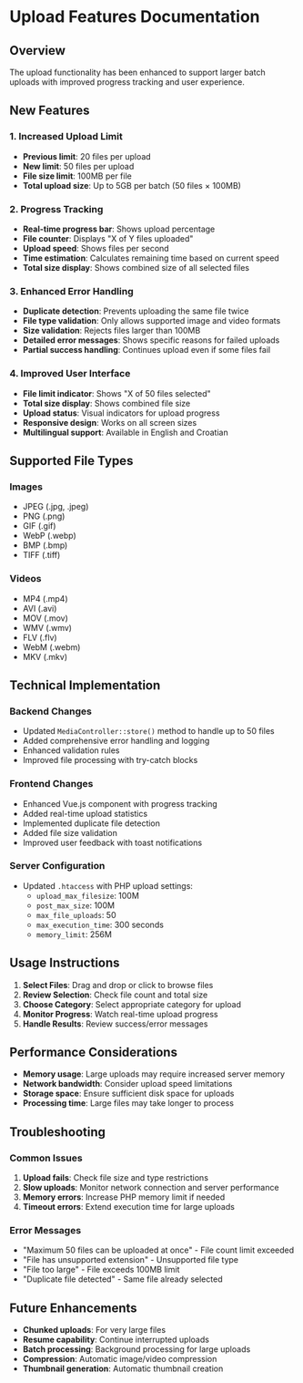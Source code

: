 # Upload Features Documentation

## Overview
The upload functionality has been enhanced to support larger batch uploads with improved progress tracking and user experience.

## New Features

### 1. Increased Upload Limit
- **Previous limit**: 20 files per upload
- **New limit**: 50 files per upload
- **File size limit**: 100MB per file
- **Total upload size**: Up to 5GB per batch (50 files × 100MB)

### 2. Progress Tracking
- **Real-time progress bar**: Shows upload percentage
- **File counter**: Displays "X of Y files uploaded"
- **Upload speed**: Shows files per second
- **Time estimation**: Calculates remaining time based on current speed
- **Total size display**: Shows combined size of all selected files

### 3. Enhanced Error Handling
- **Duplicate detection**: Prevents uploading the same file twice
- **File type validation**: Only allows supported image and video formats
- **Size validation**: Rejects files larger than 100MB
- **Detailed error messages**: Shows specific reasons for failed uploads
- **Partial success handling**: Continues upload even if some files fail

### 4. Improved User Interface
- **File limit indicator**: Shows "X of 50 files selected"
- **Total size display**: Shows combined file size
- **Upload status**: Visual indicators for upload progress
- **Responsive design**: Works on all screen sizes
- **Multilingual support**: Available in English and Croatian

## Supported File Types

### Images
- JPEG (.jpg, .jpeg)
- PNG (.png)
- GIF (.gif)
- WebP (.webp)
- BMP (.bmp)
- TIFF (.tiff)

### Videos
- MP4 (.mp4)
- AVI (.avi)
- MOV (.mov)
- WMV (.wmv)
- FLV (.flv)
- WebM (.webm)
- MKV (.mkv)

## Technical Implementation

### Backend Changes
- Updated `MediaController::store()` method to handle up to 50 files
- Added comprehensive error handling and logging
- Enhanced validation rules
- Improved file processing with try-catch blocks

### Frontend Changes
- Enhanced Vue.js component with progress tracking
- Added real-time upload statistics
- Implemented duplicate file detection
- Added file size validation
- Improved user feedback with toast notifications

### Server Configuration
- Updated `.htaccess` with PHP upload settings:
  - `upload_max_filesize`: 100M
  - `post_max_size`: 100M
  - `max_file_uploads`: 50
  - `max_execution_time`: 300 seconds
  - `memory_limit`: 256M

## Usage Instructions

1. **Select Files**: Drag and drop or click to browse files
2. **Review Selection**: Check file count and total size
3. **Choose Category**: Select appropriate category for upload
4. **Monitor Progress**: Watch real-time upload progress
5. **Handle Results**: Review success/error messages

## Performance Considerations

- **Memory usage**: Large uploads may require increased server memory
- **Network bandwidth**: Consider upload speed limitations
- **Storage space**: Ensure sufficient disk space for uploads
- **Processing time**: Large files may take longer to process

## Troubleshooting

### Common Issues
1. **Upload fails**: Check file size and type restrictions
2. **Slow uploads**: Monitor network connection and server performance
3. **Memory errors**: Increase PHP memory limit if needed
4. **Timeout errors**: Extend execution time for large uploads

### Error Messages
- "Maximum 50 files can be uploaded at once" - File count limit exceeded
- "File has unsupported extension" - Unsupported file type
- "File too large" - File exceeds 100MB limit
- "Duplicate file detected" - Same file already selected

## Future Enhancements

- **Chunked uploads**: For very large files
- **Resume capability**: Continue interrupted uploads
- **Batch processing**: Background processing for large uploads
- **Compression**: Automatic image/video compression
- **Thumbnail generation**: Automatic thumbnail creation
